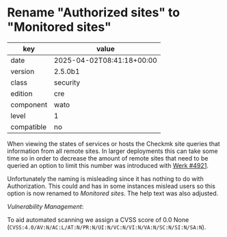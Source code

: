 [//]: # (werk v2)
# Rename "Authorized sites" to "Monitored sites"

key        | value
---------- | ---
date       | 2025-04-02T08:41:18+00:00
version    | 2.5.0b1
class      | security
edition    | cre
component  | wato
level      | 1
compatible | no

When viewing the states of services or hosts the Checkmk site queries that information from all remote sites.
In larger deployments this can take some time so in order to decrease the amount of remote sites that need to be queried an option to limit this number was introduced with [Werk #4921](https://checkmk.com/werk/4921).

Unfortunately the naming is misleading since it has nothing to do with Authorization.
This could and has in some instances mislead users so this option is now renamed to *Monitored sites*.
The help text was also adjusted.

*Vulnerability Management*:

To aid automated scanning we assign a CVSS score of 0.0 None (`CVSS:4.0/AV:N/AC:L/AT:N/PR:N/UI:N/VC:N/VI:N/VA:N/SC:N/SI:N/SA:N`).
